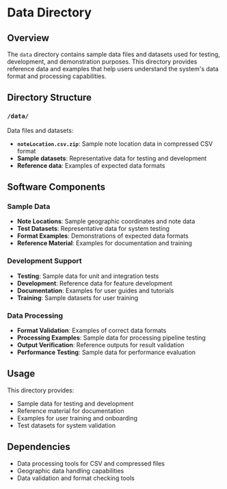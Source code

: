 # Data Directory

## Overview
The `data` directory contains sample data files and datasets used for testing,
development, and demonstration purposes. This directory provides reference data
and examples that help users understand the system's data format and processing
capabilities.

## Directory Structure

### `/data/`

Data files and datasets:

- **`noteLocation.csv.zip`**: Sample note location data in compressed CSV format
- **Sample datasets**: Representative data for testing and development
- **Reference data**: Examples of expected data formats

## Software Components

### Sample Data

- **Note Locations**: Sample geographic coordinates and note data
- **Test Datasets**: Representative data for system testing
- **Format Examples**: Demonstrations of expected data formats
- **Reference Material**: Examples for documentation and training

### Development Support

- **Testing**: Sample data for unit and integration tests
- **Development**: Reference data for feature development
- **Documentation**: Examples for user guides and tutorials
- **Training**: Sample datasets for user training

### Data Processing

- **Format Validation**: Examples of correct data formats
- **Processing Examples**: Sample data for processing pipeline testing
- **Output Verification**: Reference outputs for result validation
- **Performance Testing**: Sample data for performance evaluation

## Usage

This directory provides:

- Sample data for testing and development
- Reference material for documentation
- Examples for user training and onboarding
- Test datasets for system validation

## Dependencies

- Data processing tools for CSV and compressed files
- Geographic data handling capabilities
- Data validation and format checking tools 

